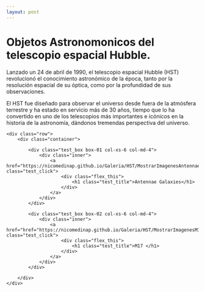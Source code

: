 ```yaml
---
layout: post
--- 
```


<html lang="es">
<head>
	<meta charset="utf-8">
	<meta name="description" content="Composiciones">
	<meta name="keywords" content="HTML5">
	<title>Galeria de fotos </title>

<!-- Local -->
<!-- <link rel="stylesheet" href="/Users/nicomedinap/Documents/GitHub/nicomedinap.github.io/public/css/galeria.css"> -->

<!-- Publico -->
<link rel="stylesheet" href="/public/css/HST.css"> 

</head>


<h1 class="page_title">Objetos Astronomonicos del telescopio espacial Hubble.</h1>

<p> Lanzado un 24 de abril de 1990, el telescopio espacial Hubble (HST) revolucionó el conocimiento astronómico de la época, tanto por la resolución espacial de su óptica, como por la profundidad de sus observaciones.</p>

<p>El HST fue diseñado para observar el universo desde fuera de la atmósfera terrestre y ha estado en servicio más de 30 años, tiempo que lo ha convertido en uno de los telescopios más importantes e icónicos en la historia de la astronomía, dándonos tremendas perspectiva del universo.</p>

<body>

    <div class="row">
        <div class="container">

            <div class="test_box box-01 col-xs-6 col-md-4">
                <div class="inner">
                    <a href="https://nicomedinap.github.io/Galeria/HST/MostrarImagenesAntennaeGalaxies.html" class="test_click">
                        <div class="flex_this">
                            <h1 class="test_title">Antennae Galaxies</h1>
                        </div>
                    </a>
                </div>
            </div>

            <div class="test_box box-02 col-xs-6 col-md-4">
                <div class="inner">
                    <a href="href="https://nicomedinap.github.io/Galeria/HST/MostrarImagenesM17_SFR.html" class="test_click">
                        <div class="flex_this">
                            <h1 class="test_title">M17 </h1>
                        </div>
                    </a>
                </div>
            </div>

<!--
            <div class="test_box box-03 col-xs-6 col-md-4">
                <div class="inner">
                    <a href="#" class="test_click">
                        <div class="flex_this">
                            <h1 class="test_title">M16</h1>
                            
                        </div>
                    </a>
                </div>
            </div>
            <div class="test_box box-04 col-xs-6 col-md-4">
                <div class="inner">
                    <a href="#" class="test_click">
                        <div class="flex_this">
                            <h1 class="test_title">La Tarantula</h1>
                            
                        </div>
                    </a>
                </div>
            </div>
            <div class="test_box box-05 col-xs-6 col-md-4">
                <div class="inner">
                    <a href="#" class="test_click">
                        <div class="flex_this">
                            <h1 class="test_title">Title</h1>
                            
                        </div>
                    </a>
                </div>
            </div>
            <div class="test_box box-06 col-xs-6 col-md-4">
                <div class="inner">
                    <a href="#" class="test_click">
                        <div class="flex_this">
                            <h1 class="test_title">Title</h1>
                            
                        </div>
                    </a>
                </div>
            </div>
-->

        </div>
    </div>

</body>
</html>